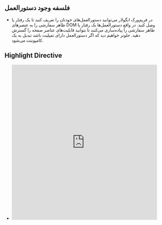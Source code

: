 ## فلسفه وجود دستورالعمل

- در فریم‌ورک انگولار می‌توانید دستورالعمل‌های خودتان را تعریف کنید تا یک رفتار یا ظاهر سفارشی را به عنصرهای DOM وصل کنید. در واقع دستورالعمل‌ها یک رفتار یا ظاهر سفارشی را پیاده‌سازی می‌کنند تا بتوانید قابلیت‌های عناصر صفحه را گسترش دهید. جلوتر خواهیم دید که اگر دستورالعمل دارای تمپلیت باشد تبدیل به یک کامپوننت می‌شود.

## Highlight Directive

- <iframe height="512" style="width: 100%;" frameborder="no" loading="lazy" allowtransparency="true" allowfullscreen="true" src="https://stackblitz.com/edit/angular-ivy-highlight-directive?ctl=1&embed=1&file=src/app/highlight.directive.ts"></iframe>
